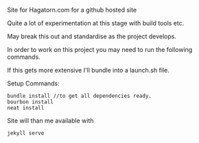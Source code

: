 Site for Hagatorn.com for a github hosted site

Quite a lot of experimentation at this stage with build tools etc.

May break this out and standardise as the project develops.

In order to work on this project you may need to run the following commands.

If this gets more extensive I'll bundle into a launch.sh file.


Setup Commands:

    bundle install //to get all dependencies ready.
    bourbon install
    neat install

Site will than me available with

    jekyll serve
